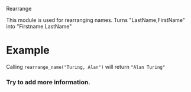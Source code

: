 Rearrange

This module is used for rearranging names. 
Turns "LastName,FirstName" into "Firstname LastName"
# Example

Calling `rearrange_name("Turing, Alan")` will return `"Alan Turing"`
### Try to add more information.
